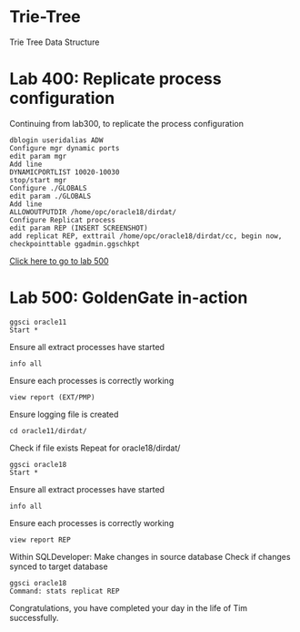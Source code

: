 # Trie-Tree
Trie Tree Data Structure

# Lab 400: Replicate process configuration

Continuing from lab300, to replicate the process configuration

```
dblogin useridalias ADW
Configure mgr dynamic ports
edit param mgr
Add line
DYNAMICPORTLIST 10020-10030
stop/start mgr
Configure ./GLOBALS
edit param ./GLOBALS
Add line
ALLOWOUTPUTDIR /home/opc/oracle18/dirdat/
Configure Replicat process
edit param REP (INSERT SCREENSHOT)
add replicat REP, exttrail /home/opc/oracle18/dirdat/cc, begin now, checkpointtable ggadmin.ggschkpt
```

[Click here to go to lab 500](https://github.com/GaryHostt/GoldenGate2ADB/blob/master/Lab500.md)

# Lab 500: GoldenGate in-action
```
ggsci oracle11
Start *
```
Ensure all extract processes have started
```
info all
```
Ensure each processes is correctly working
```
view report (EXT/PMP)
```
Ensure logging file is created
```
cd oracle11/dirdat/
```
Check if file exists
Repeat for oracle18/dirdat/
```
ggsci oracle18
Start *
```
Ensure all extract processes have started
```
info all
```
Ensure each processes is correctly working
```
view report REP
```
Within SQLDeveloper:
Make changes in source database
Check if changes synced to target database
```
ggsci oracle18
Command: stats replicat REP
```

Congratulations, you have completed your day in the life of Tim successfully. 
